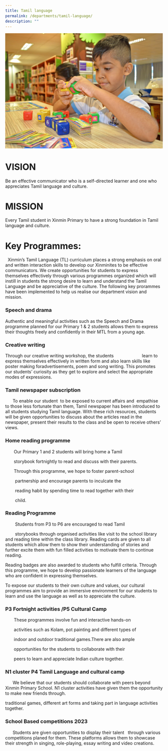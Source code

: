 ```yaml
---
title: Tamil language
permalink: /departments/tamil-language/
description: ""
---
```

![](/images/Department%20Pics/tamil%20language%20s.jpg)

# VISION 
Be an effective communicator who is a self-directed learner and one who appreciates Tamil language and culture.

# MISSION 
Every Tamil student in Xinmin Primary to have a strong foundation in Tamil language and culture.

# Key Programmes:

  Xinmin’s Tamil Language (TL) curriculum places a strong emphasis on oral and written interaction skills to develop our Xinminites to be effective communicators. We create opportunities for students to express themselves effectively through various programmes organized which will instill in students the strong desire to learn and understand the Tamil Language and be appreciative of the culture. The following key prorammes have been implemented to help us realise our department vision and mission.

### Speech and drama

Authentic and meaningful activities such as the Speech and Drama programme planned for our Primary 1 & 2 students allows them to express their thoughts freely and confidently in their MTL from a young age.

### Creative writing

Through our creative writing workshop, the students                       learn to express themselves effectively in written form and also learn skills like poster making foradvertisements, poem and song writing. This promotes our students’ curiosity as they get to  explore and select the appropriate modes of expressions.

### Tamil newspaper subscription

      To enable our student  to be exposed to current affairs and  empathise to those less fortunate than them, Tamil newspaper has been introduced to all students studying Tamil language. With these rich resources, students will be given opportunities to discuss about the articles read in the newspaper, present their results to the class and be open to receive others’ views.

### Home reading programme

       Our Primary 1 and 2 students will bring home a Tamil

       storybook fortnightly to read and discuss with their parents.

       Through this programme, we hope to foster parent-school

        partnership and encourage parents to inculcate the

        reading habit by spending time to read together with their

        child.

### Reading Programme

        Students from P3 to P6 are encouraged to read Tamil

        storybooks through organised activities like visit to the school library and reading time within the class library. Reading cards are given to all students which allow them to show their understanding of stories and further excite them with fun filled activities to motivate them to continue reading.

Reading badges are also awarded to students who fulfill criteria. Through this programme, we hope to develop passionate learners of the language who are confident in expressing themselves.

To expose our students to their own culture and values, our cultural programmes aim to provide an immersive environment for our students to learn and use the language as well as to appreciate the culture.

### P3 Fortnight activities /P5 Cultural Camp

       These programmes involve fun and interactive hands-on

       activities such as Kolam, pot painting and different types of

       indoor and outdoor traditional games.There are also ample

       opportunities for the students to collaborate with their

       peers to learn and appreciate Indian culture together.

### N1 cluster P4 Tamil Language and cultural camp

      We believe that our students should collaborate with peers beyond Xinmin Primary School. N1 cluster activities have given them the opportunity to make new friends through.

traditional games, different art forms and taking part in language activities together.

### School Based competitions 2023

      Students are given opportunities to display their talent   through various competitions planed for them. These platforms allows them to showcase their strength in singing, role-playing, essay writing and video creations.
